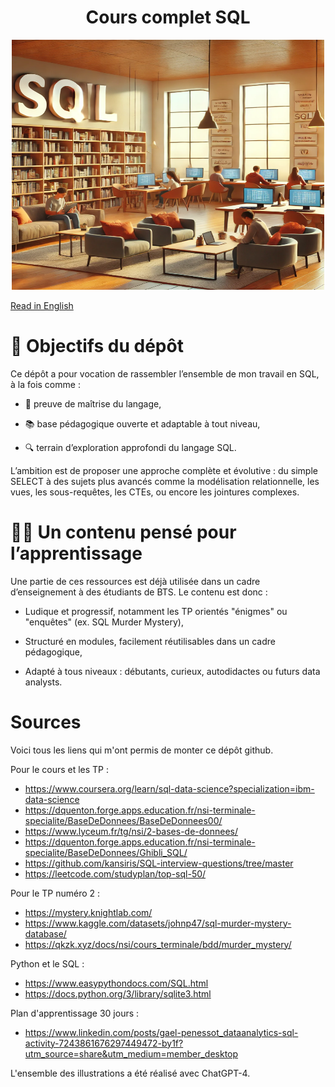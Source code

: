 # <center> Cours complet SQL </center>

<p align="center">
    <img src="sql-tp-book/tp/images/sql_librairie.png" width="500" height="400">
</p>

[Read in English](README.md)

# 🎯 Objectifs du dépôt
Ce dépôt a pour vocation de rassembler l’ensemble de mon travail en SQL, à la fois comme :

* 🧠 preuve de maîtrise du langage,

* 📚 base pédagogique ouverte et adaptable à tout niveau,

* 🔍 terrain d’exploration approfondi du langage SQL.

L’ambition est de proposer une approche complète et évolutive : du simple SELECT à des sujets plus avancés comme la modélisation relationnelle, les vues, les sous-requêtes, les CTEs, ou encore les jointures complexes.

# 👨‍🏫 Un contenu pensé pour l’apprentissage
Une partie de ces ressources est déjà utilisée dans un cadre d’enseignement à des étudiants de BTS.
Le contenu est donc :

* Ludique et progressif, notamment les TP orientés "énigmes" ou "enquêtes" (ex. SQL Murder Mystery),

* Structuré en modules, facilement réutilisables dans un cadre pédagogique,

* Adapté à tous niveaux : débutants, curieux, autodidactes ou futurs data analysts.


# Sources

Voici tous les liens qui m'ont permis de monter ce dépôt github. 

Pour le cours et les TP :
- https://www.coursera.org/learn/sql-data-science?specialization=ibm-data-science
- https://dquenton.forge.apps.education.fr/nsi-terminale-specialite/BaseDeDonnees/BaseDeDonnees00/
- https://www.lyceum.fr/tg/nsi/2-bases-de-donnees/
- https://dquenton.forge.apps.education.fr/nsi-terminale-specialite/BaseDeDonnees/Ghibli_SQL/
- https://github.com/kansiris/SQL-interview-questions/tree/master
- https://leetcode.com/studyplan/top-sql-50/

Pour le TP numéro 2 : 
- https://mystery.knightlab.com/
- https://www.kaggle.com/datasets/johnp47/sql-murder-mystery-database/
- https://qkzk.xyz/docs/nsi/cours_terminale/bdd/murder_mystery/

Python et le SQL : 
- https://www.easypythondocs.com/SQL.html
- https://docs.python.org/3/library/sqlite3.html

Plan d'apprentissage 30 jours :
- https://www.linkedin.com/posts/gael-penessot_dataanalytics-sql-activity-7243861676297449472-by1f?utm_source=share&utm_medium=member_desktop

L'ensemble des illustrations a été réalisé avec ChatGPT-4.
